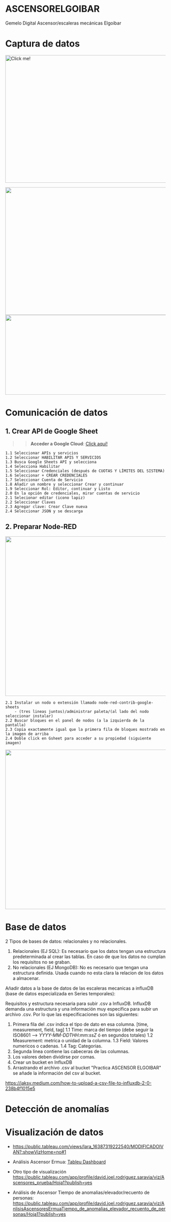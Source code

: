 # ASCENSORELGOIBAR
Gemelo Digital Ascensor/escaleras mecánicas Elgoibar



# Captura de datos 
<a href="https://arakistech.github.io/Castilla/#17.5/43.211867/-2.411639/-124/53"> <img src="https://github.com/Arakistech/ASCENSORELGOIBAR/blob/main/IMG/mapa.jpg?raw=true" alt="Click me!" width="800" height="400" /> </a>


<img src="https://github.com/Arakistech/ASCENSORELGOIBAR/blob/main/IMG/Acelerometro.jpeg?raw=true" width="800" height="400">


<img src="https://github.com/Arakistech/ASCENSORELGOIBAR/blob/main/IMG/vibraciones.png?raw=true" width="1000" height="250">


# Comunicación de datos

## 1. Crear API de Google Sheet

>> **Acceder a Google Cloud**: [Click aquí!](https://console.cloud.google.com/welcome?authuser=1&hl=es&inv=1&invt=Abnbrw&project=weighty-fabric-448414-r0)

    1.1 Seleccionar APIs y servicios
    1.2 Seleccionar HABILITAR APIS Y SERVICIOS
    1.3 Busca Google Sheets API y selecciona
    1.4 Selecciona Habilitar
    1.5 Seleccionar Credenciales (después de CUOTAS Y LÍMITES DEL SISTEMA)
    1.6 Seleccionar + CREAR CREDENCIALES
    1.7 Seleccionar Cuenta de Servicio
    1.8 Añadir un nombre y seleccionar Crear y continuar
    1.9 Seleccionar Rol: Editor, continuar y Listo
    2.0 En la opción de credenciales, mirar cuentas de servicio
    2.1 Selecionar editar (icono lapiz)
    2.2 Seleccionar Claves
    2.3 Agregar clave: Crear Clave nueva
    2.4 Seleccionar JSON y se descarga
## 2. Preparar Node-RED

<img src="https://github.com/Arakistech/ASCENSORELGOIBAR/blob/main/IMG/Flujo2_Node-RED.png" width="800" height="500">

    2.1 Instalar un nodo o extensión llamado node-red-contrib-google-sheets
        - (tres lineas juntos)/administrar paleta/(al lado del nodo seleccionar instalar)
    2.2 Buscar bloques en el panel de nodos (a la izquierda de la pantalla)
    2.3 Copia exactamente igual que la primera fila de bloques mostrado en la imagen de arriba
    2.4 Doble click en Gsheet para acceder a su propiedad (siguiente imagen)
<img src="https://github.com/Arakistech/ASCENSORELGOIBAR/blob/main/IMG/Editar%20Nodo%20GSheet.png" width="800" height="500">



# Base de datos
2 Tipos de bases de datos: relacionales y no relacionales. 
  1. Relacionales (EJ SQL): Es necesario que los datos tengan una estructura predeterminada al crear las tablas. En caso de que los datos no cumplan los requisitos no se graban.
  2. No relacionales (EJ MongoDB): No es necesario que tengan una estructura definida. Usada cuando no esta clara la     relacion de los datos a almacenar.
 
  
  Añadir datos a la base de datos de las escaleras mecanicas a influxDB (base de datos especializada en Series temporales): 

  Requisitos y estructura necesaria para subir .csv a InfluxDB. InfluxDB demanda una estructura y una información muy especifica para subir un archivo .csv. Por lo que las especificaciones son las siguientes:
  1. Primera fila del .csv indica el tipo de dato en esa columna. [time, measurement, field, tag]
       1.1 Time: marca del tiempo (debe seguir la ISO8601 --> *YYYY-MM-DDTHH:mm:ssZ* ó en segundos totales)
       1.2 Measurement: metrica o unidad de la columna.
       1.3 Field: Valores numericos o cadenas.
       1.4 Tag: Categorias.
  3. Segunda linea contiene las cabeceras de las columnas. 
  4. Los valores deben dividirse por comas.
  5. Crear un bucket en InfluxDB
  6. Arrastrando el archivo .csv al bucket "Practica ASCENSOR ELGOIBAR" se añade la información del csv al bucket. 
  

https://jaksv.medium.com/how-to-upload-a-csv-file-to-influxdb-2-0-238b4f1015e5

# Detección de anomalías


# Visualización de datos

- https://public.tableau.com/views/Iara_16387319222540/MODIFICADOIVAN?:showVizHome=no#1

- Análisis Ascensor Ermua: [Tableu Dashboard](https://public.tableau.com/app/profile/jae.alkorta/viz/AnalisisascensorErmua/Dashboard1?publish=yes)
- Otro tipo de visualización https://public.tableau.com/app/profile/david.joel.rodriguez.saravia/viz/Ascensores_prueba/Hoja1?publish=yes
- Análisis de Ascensor Tiempo de anomalias/elevador/recuento de personas: https://public.tableau.com/app/profile/david.joel.rodriguez.saravia/viz/AnlisisAscensoresErmuaTiempo_de_anomalias_elevador_recuento_de_personas/Hoja1?publish=yes
  
